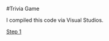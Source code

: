 #Trivia Game

I compiled this code via Visual Studios. 

[Step 1](https://github.com/aquaman48/Projects/blob/main/C%20Projects/Screenshots/Intro.JPG?raw=true)
